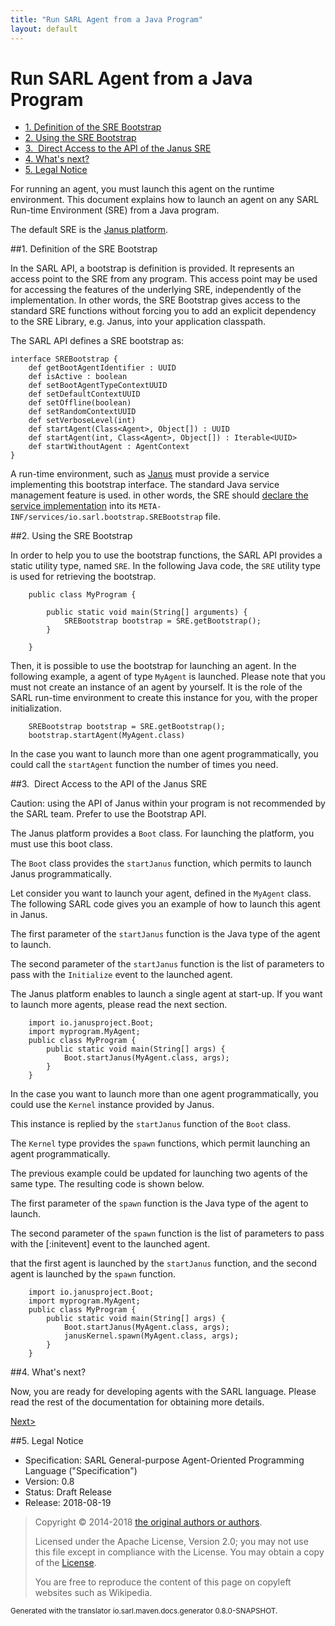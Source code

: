 ```yaml
---
title: "Run SARL Agent from a Java Program"
layout: default
---
```


# Run SARL Agent from a Java Program


<ul class="page_outline" id="page_outline">

<li><a href="#1-definition-of-the-sre-bootstrap">1. Definition of the SRE Bootstrap</a></li>
<li><a href="#2-using-the-sre-bootstrap">2. Using the SRE Bootstrap</a></li>
<li><a href="#3-direct-access-to-the-api-of-the-janus-sre">3.  Direct Access to the API of the Janus SRE</a></li>
<li><a href="#4-what-s-next">4. What's next?</a></li>
<li><a href="#5-legal-notice">5. Legal Notice</a></li>

</ul>


For running an agent, you must launch this agent on the runtime environment.
This document explains how to launch an agent on any SARL Run-time Environment (SRE)
from a Java program.

The default SRE is the [Janus platform](http://www.janusproject.io). 


##1. Definition of the SRE Bootstrap

In the SARL API, a bootstrap is definition is provided.
It represents an access point to the SRE from any program.
This access point may be used for accessing the features of the underlying SRE,
independently of the implementation.
In other words, the SRE Bootstrap gives access to the standard SRE functions without
forcing you to add an explicit dependency to the SRE Library, e.g. Janus, into your
application classpath.

The SARL API defines a SRE bootstrap as:

```sarl
interface SREBootstrap {
	def getBootAgentIdentifier : UUID
	def isActive : boolean
	def setBootAgentTypeContextUUID
	def setDefaultContextUUID
	def setOffline(boolean)
	def setRandomContextUUID
	def setVerboseLevel(int)
	def startAgent(Class<Agent>, Object[]) : UUID
	def startAgent(int, Class<Agent>, Object[]) : Iterable<UUID>
	def startWithoutAgent : AgentContext
}
```



A run-time environment, such as [Janus](http://www.janusproject.io) must provide a service implementing this bootstrap interface.
The standard Java service management feature is used. in other words, the SRE should
[declare the service implementation](https://docs.oracle.com/javase/8/docs/api/java/util/ServiceLoader.html) into
its `META-INF/services/io.sarl.bootstrap.SREBootstrap` file.


##2. Using the SRE Bootstrap

In order to help you to use the bootstrap functions, the SARL API provides a static utility type, named `SRE`.
In the following Java code, the `SRE` utility type is used for retrieving the bootstrap.
 

		public class MyProgram {
		
			public static void main(String[] arguments) {
				SREBootstrap bootstrap = SRE.getBootstrap();
			}
		
		}


Then, it is possible to use the bootstrap for launching an agent. In the following example, a agent of type
`MyAgent` is launched. Please note that you must not create an instance of an agent by yourself.
It is the role of the SARL run-time environment to create this instance for you, with the proper initialization.


		SREBootstrap bootstrap = SRE.getBootstrap();
		bootstrap.startAgent(MyAgent.class)


In the case you want to launch more than one agent programmatically,
you could call the `startAgent` function the number of times you need.


##3.  Direct Access to the API of the Janus SRE

Caution: using the API of Janus within your program is not recommended by the SARL team. Prefer to use the Bootstrap API.



The Janus platform provides a `Boot` class. For launching the platform, you must use this boot class.

The `Boot` class provides the `startJanus` function, which permits to launch Janus programmatically.


Let consider you want to launch your agent, defined in the `MyAgent` class.
The following SARL code gives you an example of how to launch this agent in Janus.

The first parameter of the `startJanus` function is the Java type of the agent
to launch.

The second parameter of the `startJanus` function is the list of parameters to
pass with the `Initialize` event to the launched agent.



<importantnode>The Janus platform enables to launch a single agent at start-up.
If you want to launch more agents, please read the next section.</importantnote>


		import io.janusproject.Boot;
		import myprogram.MyAgent;
		public class MyProgram {
		 	public static void main(String[] args) {
				Boot.startJanus(MyAgent.class, args);
			}
		}


In  the case you want to launch more than one agent programmatically,
you could use the `Kernel` instance provided by Janus.

This instance is replied by the `startJanus` function of the `Boot` class.

The `Kernel` type provides the `spawn` functions, which permit launching
an agent programmatically.

The previous example could be updated for launching two agents of the same type.
The resulting code is shown below.

The first parameter of the `spawn` function is the Java type of the agent to launch.

The second parameter of the `spawn` function is the list of parameters to
pass with the [:initevent] event to the launched agent.

<important>that the first agent is launched by the `startJanus` function, and the 
second agent is launched by the `spawn` function.</important>



		import io.janusproject.Boot;
		import myprogram.MyAgent;
		public class MyProgram {
		 	public static void main(String[] args) {
				Boot.startJanus(MyAgent.class, args);
				janusKernel.spawn(MyAgent.class, args);
			}
		}


##4. What's next?

Now, you are ready for developing agents with the SARL language.
Please read the rest of the documentation for obtaining more details.

[Next>](../index.html)


##5. Legal Notice

* Specification: SARL General-purpose Agent-Oriented Programming Language ("Specification")
* Version: 0.8
* Status: Draft Release
* Release: 2018-08-19

> Copyright &copy; 2014-2018 [the original authors or authors](http://www.sarl.io/about/index.html).
>
> Licensed under the Apache License, Version 2.0;
> you may not use this file except in compliance with the License.
> You may obtain a copy of the [License](http://www.apache.org/licenses/LICENSE-2.0).
>
> You are free to reproduce the content of this page on copyleft websites such as Wikipedia.

<small>Generated with the translator io.sarl.maven.docs.generator 0.8.0-SNAPSHOT.</small>